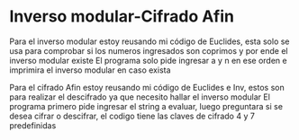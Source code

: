 # Inverso modular-Cifrado Afin
Para el inverso modular estoy reusando mi código de Euclides, esta solo se usa para comprobar si los numeros ingresados son coprimos y por ende el inverso modular existe
El programa solo pide ingresar a y n en ese orden e imprimira el inverso modular en caso exista

Para el cifrado Afin estoy reusando mi código de Euclides e Inv, estos son para realizar el descifrado ya que necesito hallar el inverso modular
El programa primero pide ingresar el string a evaluar, luego preguntara si se desea cifrar o descifrar, el codigo tiene las claves de cifrado 4 y 7 predefinidas
